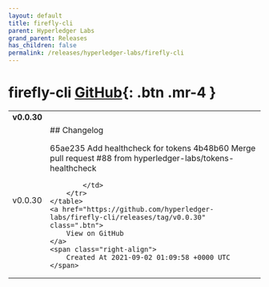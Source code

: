 ```yaml
---
layout: default
title: firefly-cli
parent: Hyperledger Labs
grand_parent: Releases
has_children: false
permalink: /releases/hyperledger-labs/firefly-cli
---
```


# firefly-cli <span class="fs-3 right-align">[GitHub](https://github.com/hyperledger-labs/firefly-cli){: .btn .mr-4 }</span>


<div>
    <table>
        <tr>
            <td colspan="2">
                <b>
                    v0.0.30
                </b>
            </td>
        </tr>
        <tr>
            <td>
                <span class="chip">
                    v0.0.30
                </span>
            </td>
            <td>
                ## Changelog

65ae235 Add healthcheck for tokens
4b48b60 Merge pull request #88 from hyperledger-labs/tokens-healthcheck


            </td>
        </tr>
    </table>
    <a href="https://github.com/hyperledger-labs/firefly-cli/releases/tag/v0.0.30" class=".btn">
        View on GitHub
    </a>
    <span class="right-align">
        Created At 2021-09-02 01:09:58 +0000 UTC
    </span>
</div>

